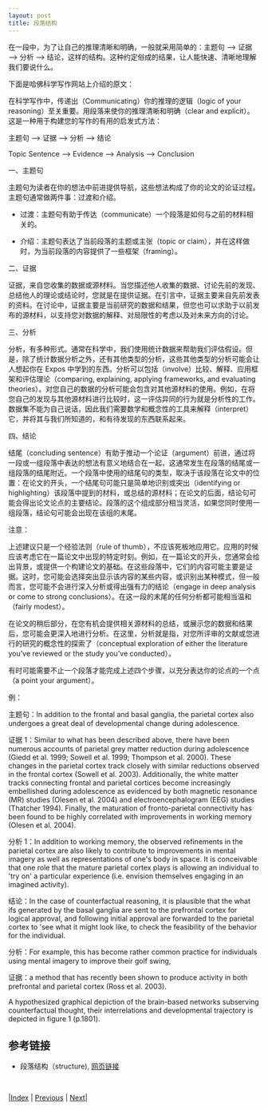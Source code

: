 ```yaml
---
layout: post
title: 段落结构
---
```


在一段中，为了让自己的推理清晰和明确，一般就采用简单的：主题句 —> 证据 —> 分析 —> 结论，这样的结构。这种约定俗成的结果，让人能快速、清晰地理解我们要说什么。

下面是哈佛科学写作网站上介绍的原文：

在科学写作中，传递出（Communicating）你的推理的逻辑（logic of your reasoning）至关重要。用段落来使你的推理清晰和明确（clear and explicit）。这是一种用于构建您的写作的有用的启发式方法：

主题句 —> 证据 —> 分析 —> 结论

Topic Sentence —> Evidence —> Analysis —> Conclusion

一、主题句

主题句为读者在你的想法中前进提供导航，这些想法构成了你的论文的论证过程。主题句通常做两件事：过渡和介绍。

- 过渡：主题句有助于传达（communicate）一个段落是如何与之前的材料相关的。

- 介绍：主题句表达了当前段落的主题或主张（topic or claim），并在这样做时，为当前段落的内容提供了一些框架（framing）。

二、证据

证据，来自您收集的数据或源材料。当您描述他人收集的数据、讨论先前的发现、总结他人的理论或结论时，您就是在提供证据。在引言中，证据主要来自先前发表的资料。在讨论中，证据主要是当前研究的数据和结果，但您也可以求助于以前发布的源材料，以支持您对数据的解释、对局限性的考虑以及对未来方向的讨论。

三、分析

分析，有多种形式。通常在科学中，我们使用统计数据来帮助我们评估假设。但是，除了统计数据分析之外，还有其他类型的分析，这些其他类型的分析可能会让人想起你在 Expos 中学到的东西。分析可以包括（involve）比较、解释、应用框架和评估理论（comparing, explaining, applying frameworks, and evaluating theories）。对您自己的数据的分析可能会包含对其他源材料的使用。例如，在将您自己的发现与其他源材料进行比较时，这一评估异同的行为就是分析性的工作。数据集不能为自己说话，因此我们需要数学和概念性的工具来解释（interpret）它，并将其与我们所知道的，和有待发现的东西联系起来。

四、结论

结尾（concluding sentence）有助于推动一个论证（argument）前进，通过将一段或一组段落中表达的想法有意义地结合在一起，这通常发生在段落的结尾或一组段落的结尾附近。一个段落中使用的结尾句的类型，取决于该段落在论文中的位置：在论文的开头，一个结尾句可能只是简单地识别或突出（identifying or highlighting）该段落中提到的材料，或总结的源材料；在论文的后面，结论句可能会得出论文论点的主要结论。段落的这个组成部分相当灵活，如果您同时使用一组段落，结论句可能会出现在该组的末尾。

注意：

上述建议只是一个经验法则（rule of thumb），不应该死板地应用它。应用的时候应该考虑它在一篇论文中出现的特定时刻。例如，在一篇论文的开头，您通常会给出背景，或提供一个构建论文的基础。在这些段落中，它们的内容可能主要是证据。这时，您可能会选择突出显示该内容的某些内容，或识别出某种模式，但一般而言，您可能不会进行深入分析或得出强有力的结论（engage in deep analysis or come to strong conclusions）。在这一段的末尾的任何分析都可能相当温和（fairly modest）。

在论文的稍后部分，在您有机会提供相关源材料的总结，或展示您的数据和结果后，您可能会更深入地进行分析。在这里，分析就是指，对您所评审的文献或您进行的研究的概念性的探索了（conceptual exploration of either the literature you’ve reviewed or the study you’ve conducted）。

有时可能需要不止一个段落才能完成上述四个步骤，以充分表达你的论点的一个点（a point your argument）。

例：

主题句：In addition to the frontal and basal ganglia, the parietal cortex also undergoes a great deal of developmental change during adolescence.

证据 1：Similar to what has been described above, there have been numerous accounts of parietal grey matter reduction during adolescence (Giedd et al. 1999; Sowell et al. 1999; Thompson et al. 2000). These changes in the parietal cortex track closely with similar reductions observed in the frontal cortex (Sowell et al. 2003). Additionally, the white matter tracks connecting frontal and parietal cortices become increasingly embellished during adolescence as evidenced by both magnetic resonance (MR) studies (Olesen et al. 2004) and electroencephalogram (EEG) studies (Thatcher 1994). Finally, the maturation of fronto-parietal connectivity has been found to be highly correlated with improvements in working memory (Olesen et al. 2004).

分析 1：In addition to working memory, the observed refinements in the parietal cortex are also likely to contribute to improvements in mental imagery as well as representations of one's body in space. It is conceivable that one role that the mature parietal cortex plays is allowing an individual to 'try on' a particular experience (i.e. envision themselves engaging in an imagined activity).

结论：In the case of counterfactual reasoning, it is plausible that the what ifs generated by the basal ganglia are sent to the prefrontal cortex for logical approval, and following initial approval are forwarded to the parietal cortex to 'see what it might look like, to check the feasibility of the behavior for the individual.

分析：For example, this has become rather common practice for individuals using mental imagery to improve their golf swing,

证据：a method that has recently been shown to produce activity in both prefrontal and parietal cortex (Ross et al. 2003).

A hypothesized graphical depiction of the brain-based networks subserving counterfactual thought, their interrelations and developmental trajectory is depicted in figure 1 (p.1801).

## 参考链接

- 段落结构（structure), [网页链接](https://www.sciencewrites.org/structure)

<br/>

|[Index](../) | [Previous](2-4-big-picture) | [Next](2-8-evidence)|
